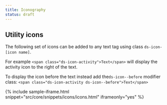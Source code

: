 ```yaml
---
title: Iconography
status: draft
---
```


## Utility icons <a name="utility-icons"></a>

The following set of icons can be added to any text tag using class `ds-icon-[icon name]`. 

For example `<span class="ds-icon-activity">Text</span>` will display the activity icon to the right of the text. 

To display the icon before the text instead add the`ds-icon--before` modifier class: `<span class="ds-icon-activity ds-icon--before">Text</span>`

{% include sample-iframe.html snippet="src/core/snippets/icons/icons.html" iframeonly="yes" %}